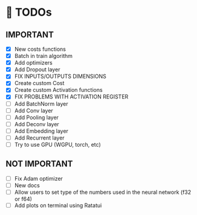 # 🏁 TODOs

## IMPORTANT

- [x] New costs functions
- [x] Batch in train algorithm
- [x] Add optimizers
- [x] Add Dropout layer
- [x] FIX INPUTS/OUTPUTS DIMENSIONS
- [x] Create custom Cost
- [x] Create custom Activation functions
- [x] FIX PROBLEMS WITH ACTIVATION REGISTER
- [ ] Add BatchNorm layer
- [ ] Add Conv layer
- [ ] Add Pooling layer
- [ ] Add Deconv layer
- [ ] Add Embedding layer
- [ ] Add Recurrent layer
- [ ] Try to use GPU (WGPU, torch, etc)

## NOT IMPORTANT

- [ ] Fix Adam optimizer
- [ ] New docs
- [ ] Allow users to set type of the numbers used in the neural network (f32 or f64)
- [ ] Add plots on terminal using Ratatui
